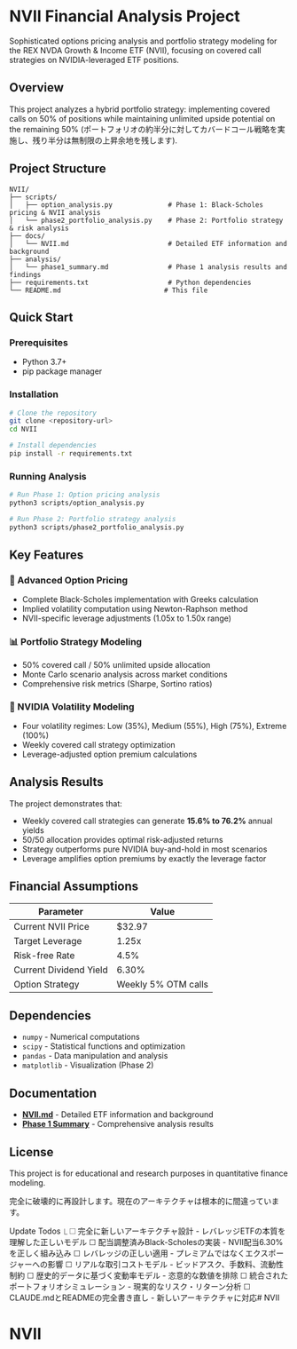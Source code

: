 # NVII Financial Analysis Project

Sophisticated options pricing analysis and portfolio strategy modeling for the REX NVDA Growth & Income ETF (NVII), focusing on covered call strategies on NVIDIA-leveraged ETF positions.

## Overview

This project analyzes a hybrid portfolio strategy: implementing covered calls on 50% of positions while maintaining unlimited upside potential on the remaining 50% (ポートフォリオの約半分に対してカバードコール戦略を実施し、残り半分は無制限の上昇余地を残します).

## Project Structure

```
NVII/
├── scripts/
│   ├── option_analysis.py              # Phase 1: Black-Scholes pricing & NVII analysis
│   └── phase2_portfolio_analysis.py    # Phase 2: Portfolio strategy & risk analysis
├── docs/
│   └── NVII.md                         # Detailed ETF information and background
├── analysis/
│   └── phase1_summary.md               # Phase 1 analysis results and findings
├── requirements.txt                    # Python dependencies
└── README.md                          # This file
```

## Quick Start

### Prerequisites

- Python 3.7+
- pip package manager

### Installation

```bash
# Clone the repository
git clone <repository-url>
cd NVII

# Install dependencies
pip install -r requirements.txt
```

### Running Analysis

```bash
# Run Phase 1: Option pricing analysis
python3 scripts/option_analysis.py

# Run Phase 2: Portfolio strategy analysis
python3 scripts/phase2_portfolio_analysis.py
```

## Key Features

### 🧮 Advanced Option Pricing
- Complete Black-Scholes implementation with Greeks calculation
- Implied volatility computation using Newton-Raphson method
- NVII-specific leverage adjustments (1.05x to 1.50x range)

### 📊 Portfolio Strategy Modeling
- 50% covered call / 50% unlimited upside allocation
- Monte Carlo scenario analysis across market conditions
- Comprehensive risk metrics (Sharpe, Sortino ratios)

### 🎯 NVIDIA Volatility Modeling
- Four volatility regimes: Low (35%), Medium (55%), High (75%), Extreme (100%)
- Weekly covered call strategy optimization
- Leverage-adjusted option premium calculations

## Analysis Results

The project demonstrates that:
- Weekly covered call strategies can generate **15.6% to 76.2%** annual yields
- 50/50 allocation provides optimal risk-adjusted returns
- Strategy outperforms pure NVIDIA buy-and-hold in most scenarios
- Leverage amplifies option premiums by exactly the leverage factor

## Financial Assumptions

| Parameter | Value |
|-----------|-------|
| Current NVII Price | $32.97 |
| Target Leverage | 1.25x |
| Risk-free Rate | 4.5% |
| Current Dividend Yield | 6.30% |
| Option Strategy | Weekly 5% OTM calls |

## Dependencies

- `numpy` - Numerical computations
- `scipy` - Statistical functions and optimization
- `pandas` - Data manipulation and analysis
- `matplotlib` - Visualization (Phase 2)

## Documentation

- **[NVII.md](docs/NVII.md)** - Detailed ETF information and background
- **[Phase 1 Summary](analysis/phase1_summary.md)** - Comprehensive analysis results

## License

This project is for educational and research purposes in quantitative finance modeling.


完全に破壊的に再設計します。現在のアーキテクチャは根本的に間違っています。

  Update Todos
  ⎿  ☐ 完全に新しいアーキテクチャ設計 - レバレッジETFの本質を理解した正しいモデル
     ☐ 配当調整済みBlack-Scholesの実装 - NVII配当6.30%を正しく組み込み
     ☐ レバレッジの正しい適用 - プレミアムではなくエクスポージャーへの影響
     ☐ リアルな取引コストモデル - ビッドアスク、手数料、流動性制約
     ☐ 歴史的データに基づく変動率モデル - 恣意的な数値を排除
     ☐ 統合されたポートフォリオシミュレーション - 現実的なリスク・リターン分析
     ☐ CLAUDE.mdとREADMEの完全書き直し - 新しいアーキテクチャに対応# NVII
# NVII
